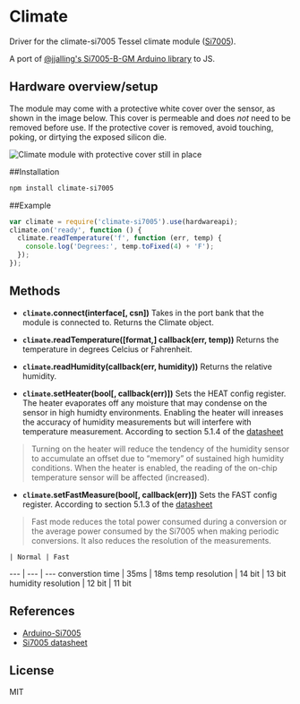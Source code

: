 # Climate

Driver for the climate-si7005 Tessel climate module ([Si7005](http://www.silabs.com/Support%20Documents/TechnicalDocs/Si7005.pdf)).

A port of [@jjalling's Si7005-B-GM Arduino library](https://github.com/jjalling/Arduino-Si7005) to JS.

## Hardware overview/setup

The module may come with a protective white cover over the sensor, as shown in the image below. This cover is permeable and does *not* need to be removed before use. If the protective cover is removed, avoid touching, poking, or dirtying the exposed silicon die.

![Climate module with protective cover still in place](https://s3.amazonaws.com/technicalmachine-assets/doc+pictures/protective-cover.jpg)

##Installation
```sh
npm install climate-si7005
```
##Example
```js
var climate = require('climate-si7005').use(hardwareapi);
climate.on('ready', function () {
  climate.readTemperature('f', function (err, temp) {
    console.log('Degrees:', temp.toFixed(4) + 'F');
  });
});
```

## Methods

*  **`climate`.connect(interface[, csn])**
Takes in the port bank that the module is connected to. Returns the Climate object.

*  **`climate`.readTemperature([format,] callback(err, temp))**
Returns the temperature in degrees Celcius or Fahrenheit.

*  **`climate`.readHumidity(callback(err, humidity))** Returns the relative humidity.

*  **`climate`.setHeater(bool[, callback(err)])** Sets the HEAT config register. 
The heater evaporates off any moisture that may condense on the sensor in high humidty environments. Enabling the heater will inreases the accuracy of humidity measurements but will interfere with temperature measurement.
According to section 5.1.4 of the [datasheet](http://www.silabs.com/Support%20Documents/TechnicalDocs/Si7005.pdf)
> Turning on the heater will reduce the tendency of the humidity sensor to accumulate an offset due to “memory” of sustained high humidity conditions. When the heater is enabled, the reading of the on-chip temperature sensor will be affected (increased).


*  **`climate`.setFastMeasure(bool[, callback(err)])** Sets the FAST config register. According to section 5.1.3 of the [datasheet](http://www.silabs.com/Support%20Documents/TechnicalDocs/Si7005.pdf)
> Fast mode reduces the total power consumed during a conversion or the average power consumed by the Si7005 when making periodic conversions. It also reduces the resolution of the measurements.

    | Normal | Fast
--- | --- | ---
converstion time | 35ms | 18ms
temp resolution | 14 bit | 13 bit
humidity resolution | 12 bit | 11 bit

## References

* [Arduino-Si7005](https://github.com/jjalling/Arduino-Si7005)
* [Si7005 datasheet](http://www.silabs.com/Support%20Documents/TechnicalDocs/Si7005.pdf)

## License

MIT
